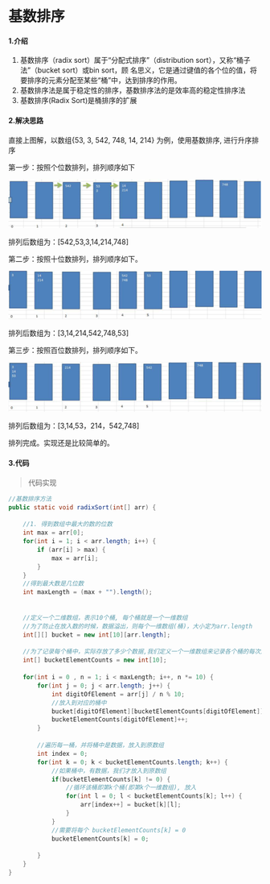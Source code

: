 # 基数排序

#### 1.介绍

1) 基数排序（radix sort）属于“分配式排序”（distribution sort），又称“桶子法”（bucket sort）或bin sort，顾
名思义，它是通过键值的各个位的值，将要排序的元素分配至某些“桶”中，达到排序的作用。
2) 基数排序法是属于稳定性的排序，基数排序法的是效率高的稳定性排序法
3) 基数排序(Radix Sort)是桶排序的扩展



#### 2.解决思路

直接上图解，以数组{53, 3, 542, 748, 14, 214} 为例，使用基数排序, 进行升序排序

第一步：按照个位数排列，排列顺序如下

![7.2](../assets/7.1.png)

排列后数组为：[542,53,3,14,214,748]





第二步：按照十位数排列，排列顺序如下。

![7.2](../assets/7.2.png)

排列后数组为：[3,14,214,542,748,53]



第三步：按照百位数排列，排列顺序如下。

![7.3](../assets/7.3.png)

排列后数组为：[3,14,53，214，542,748]

排列完成。实现还是比较简单的。



#### 3.代码

> 代码实现

```java
//基数排序方法
public static void radixSort(int[] arr) {

    //1. 得到数组中最大的数的位数
    int max = arr[0];
    for(int i = 1; i < arr.length; i++) {
        if (arr[i] > max) {
            max = arr[i];
        }
    }
    //得到最大数是几位数
    int maxLength = (max + "").length();


    //定义一个二维数组，表示10个桶, 每个桶就是一个一维数组
    //为了防止在放入数的时候，数据溢出，则每个一维数组(桶)，大小定为arr.length
    int[][] bucket = new int[10][arr.length];

    //为了记录每个桶中，实际存放了多少个数据,我们定义一个一维数组来记录各个桶的每次放入的数据个数
    int[] bucketElementCounts = new int[10];

    for(int i = 0 , n = 1; i < maxLength; i++, n *= 10) {
        for(int j = 0; j < arr.length; j++) {
            int digitOfElement = arr[j] / n % 10;
            //放入到对应的桶中
            bucket[digitOfElement][bucketElementCounts[digitOfElement]] = arr[j];
            bucketElementCounts[digitOfElement]++;
        }

        //遍历每一桶，并将桶中是数据，放入到原数组
        int index = 0;
        for(int k = 0; k < bucketElementCounts.length; k++) {
            //如果桶中，有数据，我们才放入到原数组
            if(bucketElementCounts[k] != 0) {
                //循环该桶即第k个桶(即第k个一维数组), 放入
                for(int l = 0; l < bucketElementCounts[k]; l++) {
                    arr[index++] = bucket[k][l];
                }
            }
            //需要将每个 bucketElementCounts[k] = 0
            bucketElementCounts[k] = 0;

        }
    }
}
```

